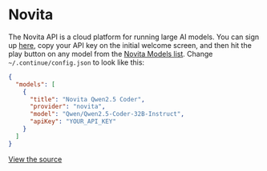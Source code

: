 # Novita

The Novita API is a cloud platform for running large AI models. You can sign up [here](https://novita.ai/user/login?&redirect=/&utm_source=github_continuedev), copy your API key on the initial welcome screen, and then hit the play button on any model from the [Novita Models list](https://novita.ai/llm-api?utm_source=github_continuedev&utm_medium=github_readme&utm_campaign=link). Change `~/.continue/config.json` to look like this:

```json title="config.json"
{
  "models": [
    {
      "title": "Novita Qwen2.5 Coder",
      "provider": "novita",
      "model": "Qwen/Qwen2.5-Coder-32B-Instruct",
      "apiKey": "YOUR_API_KEY"
    }
  ]
}
```

[View the source](https://github.com/continuedev/continue/blob/main/core/llm/llms/Novita.ts)
